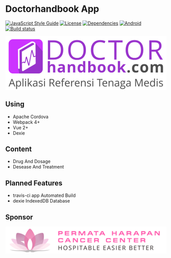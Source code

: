 # Doctorhandbook App

[![JavaScript Style Guide](https://img.shields.io/badge/code_style-standard-brightgreen.svg?style=flat-square)](https://standardjs.com)
[![License](https://img.shields.io/badge/license-MIT-green.svg?style=flat-square)](https://github.com/idnesdotlink/doctorhandbook-app/blob/master/LICENSE)
[![Dependencies](https://img.shields.io/david/idnesdotlink/doctorhandbook-app.svg?style=flat-square)](https://david-dm.org/idnesdotlink/doctorhandbook-app)
[![Android](https://img.shields.io/badge/platform-Android-orange.svg?style=flat-square)](https://github.com/idnesdotlink/doctorhandbook-app)
[![Build status](https://img.shields.io/travis/idnesdotlink/doctorhandbook-app/master.svg?logo=travis&style=flat-square)](https://travis-ci.org/idnesdotlink/doctorhandbook-app)

[![Doctor Handbook](https://github.com/idnesdotlink/doctorhandbook-app/blob/master/artwork/logo.svg)](https://doctorhandbook.com)

## Using

* Apache Cordova
* Webpack 4+
* Vue 2+
* Dexie

## Content

* Drug And Dosage
* Desease And Treatment

## Planned Features

* travis-ci app Automated Build
* dexie IndexedDB Database

## Sponsor

[![Permata Harapan Cancer Center](https://github.com/idnesdotlink/doctorhandbook-app/blob/master/artwork/phcc.svg)](https://phcc.co.id)
